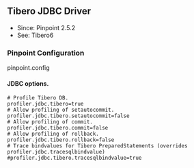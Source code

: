 ## Tibero JDBC Driver
* Since: Pinpoint 2.5.2
* See: Tibero6

### Pinpoint Configuration
pinpoint.config

#### JDBC options.
~~~
# Profile Tibero DB.
profiler.jdbc.tibero=true
# Allow profiling of setautocommit.
profiler.jdbc.tibero.setautocommit=false
# Allow profiling of commit.
profiler.jdbc.tibero.commit=false
# Allow profiling of rollback.
profiler.jdbc.tibero.rollback=false
# Trace bindvalues for Tibero PreparedStatements (overrides profiler.jdbc.tracesqlbindvalue)
#profiler.jdbc.tibero.tracesqlbindvalue=true
~~~
